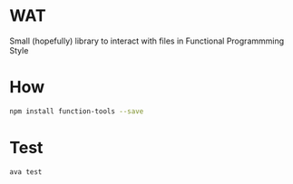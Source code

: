 # WAT

Small (hopefully) library to interact with files in Functional Programmming Style


# How
```bash
npm install function-tools --save
```


# Test

```
ava test
```
